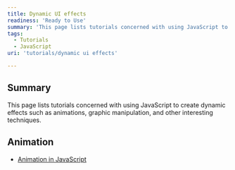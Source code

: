 ```yaml
---
title: Dynamic UI effects
readiness: 'Ready to Use'
summary: 'This page lists tutorials concerned with using JavaScript to create dynamic effects such as animations, graphic manipulation, and other interesting techniques.'
tags:
  - Tutorials
  - JavaScript
uri: 'tutorials/dynamic ui effects'

---
```

## Summary

This page lists tutorials concerned with using JavaScript to create dynamic effects such as animations, graphic manipulation, and other interesting techniques.

## Animation

-   [Animation in JavaScript](/tutorials/animation_in_javascript)
